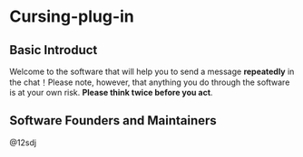 # Cursing-plug-in
## Basic Introduct
Welcome to the software that will help you to send a message **repeatedly** in the chat！Please note, however, that anything you do through the software is at your own risk. **Please think twice before you act**.
## Software Founders and Maintainers
@12sdj
